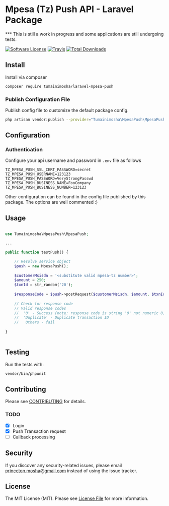 # Mpesa (Tz) Push API - Laravel Package

*** This is still a work in progress and some applications are still undergoing tests.

[![Software License](https://img.shields.io/badge/license-MIT-brightgreen.svg?style=flat-square)](LICENSE.md)
[![Travis](https://img.shields.io/travis/tumainimosha/laravel-mpesa-push.svg?style=flat-square)]()
[![Total Downloads](https://img.shields.io/packagist/dt/tumainimosha/laravel-mpesa-push.svg?style=flat-square)](https://packagist.org/packages/tumainimosha/laravel-mpesa-push)

## Install

Install via composer

```bash
composer require tumainimosha/laravel-mpesa-push
```

### Publish Configuration File

Publish config file to customize the default package config.

```bash
php artisan vendor:publish --provider="Tumainimosha\MpesaPush\MpesaPushServiceProvider" --tag="config"
```

## Configuration

### Authentication

Configure your api username and password in `.env` file as follows

```dotenv
TZ_MPESA_PUSH_SSL_CERT_PASSWORD=secret
TZ_MPESA_PUSH_USERNAME=123123
TZ_MPESA_PUSH_PASSWORD=VeryStrongPasswd
TZ_MPESA_PUSH_BUSINESS_NAME=FooCompany
TZ_MPESA_PUSH_BUSINESS_NUMBER=123123
```

Other configuration can be found in the config file published by this package. The options are well commented :)

## Usage

```php

use Tumainimosha\MpesaPush\MpesaPush;

...

public function testPush() {

    // Resolve service object
    $push = new MpesaPush();
    
    $customerMsisdn = '<substitute valid mpesa-tz number>';
    $amount = 250;
    $txnId = str_random('20');
    
    $responseCode = $push->postRequest($customerMsisdn, $amount, $txnId);
    
    // Check for response code
    // Valid response codes
    //  '0' - Success (note: response code is string '0' not numeric 0)
    //  'Duplicate' - Duplicate transaction ID
    //   Others - fail
    
}
    
```

## Testing
Run the tests with:

``` bash
vendor/bin/phpunit
```

## Contributing
Please see [CONTRIBUTING](CONTRIBUTING.md) for details.

### TODO
- [X] Login
- [X] Push Transaction request
- [ ] Callback processing

## Security
If you discover any security-related issues, please email princeton.mosha@gmail.com instead of using the issue tracker.

## License
The MIT License (MIT). Please see [License File](/LICENSE.md) for more information.
